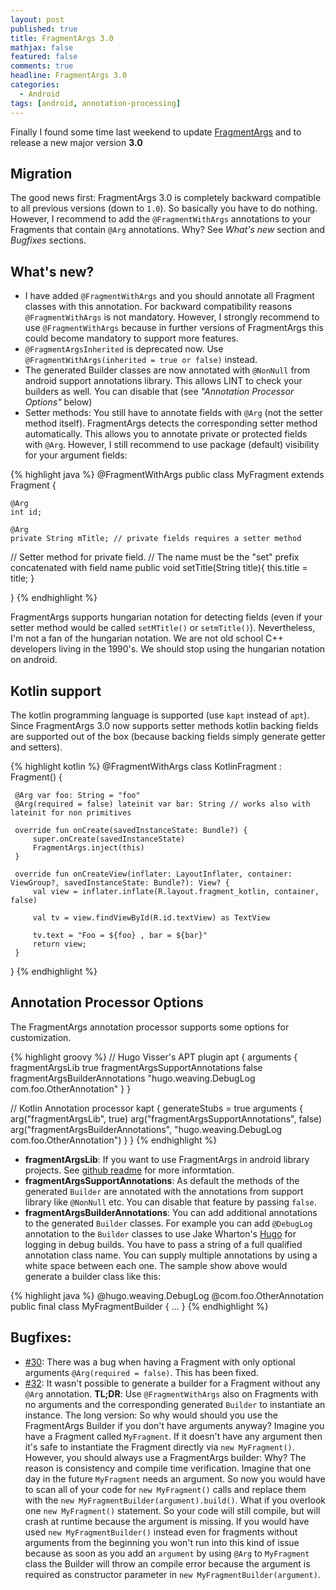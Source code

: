 ```yaml
---
layout: post
published: true
title: FragmentArgs 3.0
mathjax: false
featured: false
comments: true
headline: FragmentArgs 3.0
categories:
  - Android
tags: [android, annotation-processing]
---
```


Finally I found some time last weekend to update [FragmentArgs](https://github.com/sockeqwe/fragmentargs) and to release a new major version **3.0**

## Migration
The good news first: FragmentArgs 3.0 is completely backward compatible to all previous versions (down to `1.0`). So basically you have to do nothing. However, I recommend to add the `@FragmentWithArgs` annotations to your Fragments that contain `@Arg` annotations. Why? See _What's new_ section and _Bugfixes_ sections.

## What's new?
 - I have added `@FragmentWithArgs` and you should annotate all Fragment classes with this annotation. For backward compatibility reasons `@FragmentWithArgs` is not mandatory. However, I strongly recommend to use `@FragmentWithArgs` because in further versions of FragmentArgs this could become mandatory to support more features.
 - `@FragmentArgsInherited` is deprecated now. Use `@FragmentWithArgs(inherited = true or false)` instead.
 - The generated Builder classes are now annotated with `@NonNull` from android support annotations library. This allows LINT to check your builders as well. You can disable that (see _"Annotation Processor Options"_ below)
 - Setter methods: You still have to annotate fields with `@Arg` (not the setter method itself). FragmentArgs detects the corresponding setter method automatically. This allows you to annotate private or protected fields with `@Arg`. However, I still recommend to use package (default) visibility for your argument fields:

{% highlight java %}
@FragmentWithArgs
public class MyFragment extends Fragment {

    @Arg
    int id;

    @Arg
    private String mTitle; // private fields requires a setter method

  // Setter method for private field.
  // The name must be the "set" prefix concatenated with field name
  public void setTitle(String title){
    this.title = title;
  }

}
{% endhighlight %}

FragmentArgs supports hungarian notation for detecting fields (even if your setter method would be called `setMTitle()` or `setmTitle()`). Nevertheless, I'm not a fan of the hungarian notation. We are not old school C++ developers living in the 1990's. We should stop using the hungarian notation on android.

## Kotlin support
The kotlin programming language is supported (use `kapt` instead of `apt`). Since FragmentArgs 3.0 now supports setter methods kotlin backing fields are supported out of the box (because backing fields simply generate getter and setters).

{% highlight kotlin %}
 @FragmentWithArgs
 class KotlinFragment : Fragment() {

     @Arg var foo: String = "foo"
     @Arg(required = false) lateinit var bar: String // works also with lateinit for non primitives

     override fun onCreate(savedInstanceState: Bundle?) {
         super.onCreate(savedInstanceState)
         FragmentArgs.inject(this)
     }

     override fun onCreateView(inflater: LayoutInflater, container: ViewGroup?, savedInstanceState: Bundle?): View? {
         val view = inflater.inflate(R.layout.fragment_kotlin, container, false)

         val tv = view.findViewById(R.id.textView) as TextView

         tv.text = "Foo = ${foo} , bar = ${bar}"
         return view;
     }
 }
 {% endhighlight %}

## Annotation Processor Options
The FragmentArgs annotation processor supports some options for customization.

{% highlight groovy %}
// Hugo Visser's APT plugin
apt {
  arguments {
    fragmentArgsLib true
    fragmentArgsSupportAnnotations false
    fragmentArgsBuilderAnnotations "hugo.weaving.DebugLog com.foo.OtherAnnotation"
  }
}

// Kotlin Annotation processor
kapt {
  generateStubs = true
  arguments {
    arg("fragmentArgsLib", true)
    arg("fragmentArgsSupportAnnotations", false)
    arg("fragmentArgsBuilderAnnotations", "hugo.weaving.DebugLog com.foo.OtherAnnotation")
  }
}
 {% endhighlight %}

 - **fragmentArgsLib**: If you want to use FragmentArgs in android library projects. See [github readme](https://github.com/sockeqwe/fragmentargs) for more informtation.
 - **fragmentArgsSupportAnnotations**: As default the methods of the generated `Builder` are annotated with the annotations from support library like `@NonNull` etc. You can disable that feature by passing `false`.
 - **fragmentArgsBuilderAnnotations**: You can add additional annotations to the generated `Builder` classes. For example you can add `@DebugLog` annotation to the `Builder` classes to use Jake Wharton's [Hugo](https://github.com/JakeWharton/hugo) for logging in debug builds. You have to pass a string of a full qualified annotation class name. You can supply multiple annotations by using a white space between each one. The sample show above would generate a builder class like this:

 {% highlight java %}
  @hugo.weaving.DebugLog
  @com.foo.OtherAnnotation
  public final class MyFragmentBuilder {
    ...
  }
 {% endhighlight %}

## Bugfixes:
 -  [#30](https://github.com/sockeqwe/fragmentargs/issues/30): There was a bug when having a Fragment with only optional arguments `@Arg(required = false)`. This has been fixed.
 - [#32](https://github.com/sockeqwe/fragmentargs/issues/32): It wasn't possible to generate a builder for a Fragment without any `@Arg` annotation.  **TL;DR**: Use `@FragmentWithArgs` also on Fragments with no arguments and the corresponding generated `Builder` to instantiate an instance.
 The long version: So why would should you use the FragmentArgs Builder if you don't have arguments anyway? Imagine you have a Fragment called `MyFragment`. If it doesn't have any argument then it's safe to instantiate the Fragment directly via `new MyFragment()`. However, you should always use a FragmentArgs builder: Why? The reason is consistency and compile time verification. Imagine that one day in the future `MyFragment` needs an argument. So now you would have to scan all of your code for `new MyFragment()` calls and replace them with the `new MyFragmentBuilder(argument).build()`. What if you overlook one `new MyFragment()` statement. So your code will still compile, but will crash at runtime because the argument is missing. If you would have used `new MyFragmentBuilder()` instead even for fragments without arguments from the beginning you won't run into this kind of issue because as soon as you add an `argument` by using `@Arg` to `MyFragment` class the Builder will throw an compile error because the argument is required as constructor parameter in `new MyFragmentBuilder(argument)`.
